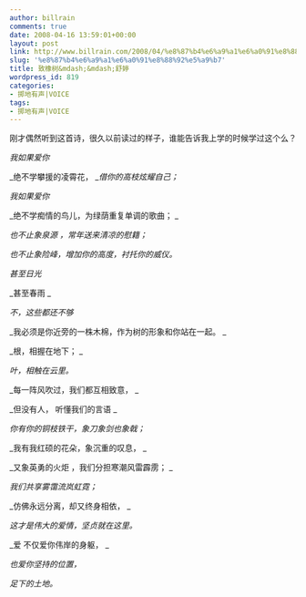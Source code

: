 ```yaml
---
author: billrain
comments: true
date: 2008-04-16 13:59:01+00:00
layout: post
link: http://www.billrain.com/2008/04/%e8%87%b4%e6%a9%a1%e6%a0%91%e8%88%92%e5%a9%b7/
slug: '%e8%87%b4%e6%a9%a1%e6%a0%91%e8%88%92%e5%a9%b7'
title: 致橡树&mdash;&mdash;舒婷
wordpress_id: 819
categories:
- 掷地有声|VOICE
tags:
- 掷地有声|VOICE
---
```


刚才偶然听到这首诗，很久以前读过的样子，谁能告诉我上学的时候学过这个么？




_我如果爱你_




_绝不学攀援的凌霄花， __借你的高枝炫耀自己；_




_我如果爱你_




_绝不学痴情的鸟儿，为绿荫重复单调的歌曲； _




_也不止象泉源 ，常年送来清凉的慰籍；_




_也不止象险峰，增加你的高度，衬托你的威仪。_




_甚至日光_




_甚至春雨 _




_不，这些都还不够_




_我必须是你近旁的一株木棉，作为树的形象和你站在一起。 _




_根，相握在地下； _




_叶，相触在云里。_




_每一阵风吹过，我们都互相致意， _




_但没有人， 听懂我们的言语 _




_你有你的铜枝铁干，象刀象剑也象戟；_




_我有我红硕的花朵，象沉重的叹息， _




_又象英勇的火炬 ，我们分担寒潮风雷霹雳； _




_我们共享雾霭流岚虹霓；_




_仿佛永远分离，却又终身相依， _




_这才是伟大的爱情，坚贞就在这里。_




_爱 不仅爱你伟岸的身躯， _




_也爱你坚持的位置，_




_足下的土地。_
